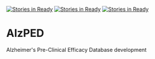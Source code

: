 [![Stories in Ready](https://badge.waffle.io/sheffieldcl/AlzPED.png?label=ready&title=Ready)](https://waffle.io/sheffieldcl/AlzPED)
[![Stories in Ready](https://badge.waffle.io/sheffieldcl/AlzPED.png?label=ready&title=Ready)](https://waffle.io/sheffieldcl/AlzPED)
[![Stories in Ready](https://badge.waffle.io/sheffieldcl/AlzPED.png?label=ready&title=Ready)](https://waffle.io/sheffieldcl/AlzPED)
# AlzPED
Alzheimer's Pre-Clinical Efficacy Database development
